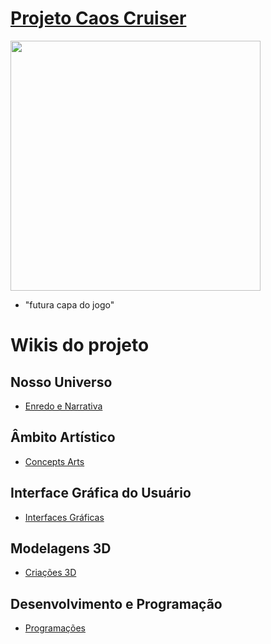# <a href="https://github.com/YosagiGames/CaosCruiser/wiki"> Projeto Caos Cruiser </a> 
<img width ="400" src="https://github.com/user-attachments/assets/e73194bf-35af-44b6-ac82-594c30d860e6">

- "futura capa do jogo"


# Wikis do projeto

## Nosso Universo
- <a href="https://github.com/YosagiGames/CaosCruiser/wiki/Enredo-e-Narrativa"> Enredo e Narrativa </a>

## Âmbito Artístico
- <a href="https://github.com/YosagiGames/CaosCruiser/wiki/Concepts-Arts"> Concepts Arts </a>

## Interface Gráfica do Usuário
- <a href="https://github.com/YosagiGames/CaosCruiser/wiki/Interface-Gráfica-do-Usuário-(GUI)"> Interfaces Gráficas </a>

## Modelagens 3D
- <a href="https://github.com/YosagiGames/CaosCruiser/wiki/Modelagens-3D"> Criações 3D </a>

## Desenvolvimento e Programação
- <a href="https://github.com/YosagiGames/CaosCruiser/wiki/Desenvolvimento-e-Programação-C%23"> Programações </a>

